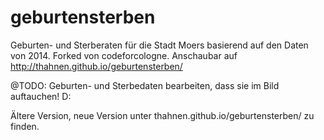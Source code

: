 # geburtensterben

Geburten- und Sterberaten für die Stadt Moers basierend auf den Daten von 2014.
Forked von codeforcologne.
Anschaubar auf http://thahnen.github.io/geburtensterben/

@TODO: Geburten- und Sterbedaten bearbeiten, dass sie im Bild auftauchen! D:

Ältere Version, neue Version unter thahnen.github.io/geburtensterben/ zu finden.
